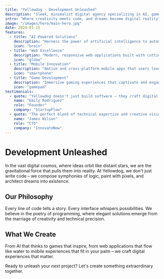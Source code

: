 ```yaml
---
title: "Yellowdog - Development Unleashed"
description: "Sleek, minimalist digital agency specializing in AI, game, mobile, and web development. We transform ideas into powerful digital experiences."
intro: "Where creativity meets code, and dreams become digital reality"
image: "/images/hero/main-hero.jpg"
date: 2024-01-15
features:
  - title: "AI-Powered Solutions"
    description: "Harness the power of artificial intelligence to automate, analyze, and innovate"
    icon: "brain"
  - title: "Web Excellence"
    description: "Modern, responsive web applications built with cutting-edge technologies"
    icon: "globe"
  - title: "Mobile Innovation"
    description: "Native and cross-platform mobile apps that users love"
    icon: "smartphone"
  - title: "Game Development"
    description: "Immersive gaming experiences that captivate and engage"
    icon: "gamepad"
testimonials:
  - quote: "Yellowdog doesn't just build software – they craft digital experiences that transform businesses"
    name: "Emily Rodriguez"
    role: "Founder"
    company: "StartupFlow"
  - quote: "The perfect blend of technical expertise and creative vision. Yellowdog delivers beyond expectations"
    name: "James Wilson"
    role: "CTO"
    company: "InnovateNow"
---
```


# Development Unleashed

In the vast digital cosmos, where ideas orbit like distant stars, we are the gravitational force that pulls them into reality. At Yellowdog, we don't just write code – we compose symphonies of logic, paint with pixels, and architect dreams into existence.

## Our Philosophy

Every line of code tells a story. Every interface whispers possibilities. We believe in the poetry of programming, where elegant solutions emerge from the marriage of creativity and technical precision.

## What We Create

From AI that thinks to games that inspire, from web applications that flow like water to mobile experiences that fit in your palm – we craft digital experiences that matter.

Ready to unleash your next project? Let's create something extraordinary together.
